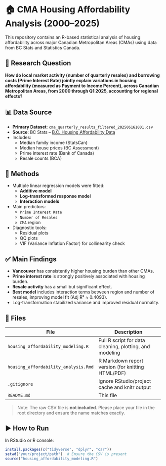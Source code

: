 # 🏠 CMA Housing Affordability Analysis (2000–2025)

This repository contains an R-based statistical analysis of housing affordability across major Canadian Metropolitan Areas (CMAs) using data from BC Stats and Statistics Canada.

## 📌 Research Question

**How do local market activity (number of quarterly resales) and borrowing costs (Prime Interest Rate) jointly explain variations in housing affordability (measured as Payment to Income Percent), across Canadian Metropolitan Areas, from 2000 through Q1 2025, accounting for regional effects?**

## 📊 Data Source

- **Primary Dataset**: `cma_quarterly_results_filtered_202506161001.csv`
- **Source**: BC Stats – [B.C. Housing Affordability Data](https://catalogue.data.gov.bc.ca/dataset/b-c-housing-affordability)
- Includes:
  - Median family income (StatsCan)
  - Median house prices (BC Assessment)
  - Prime interest rate (Bank of Canada)
  - Resale counts (BCA)

## 🧪 Methods

- Multiple linear regression models were fitted:
  - **Additive model**
  - **Log-transformed response model**
  - **Interaction models**
- Main predictors:
  - `Prime Interest Rate`
  - `Number of Resales`
  - `CMA` region
- Diagnostic tools:
  - Residual plots
  - QQ plots
  - VIF (Variance Inflation Factor) for collinearity check

## ✅ Main Findings

- **Vancouver** has consistently higher housing burden than other CMAs.
- **Prime interest rate** is strongly positively associated with housing burden.
- **Resale activity** has a small but significant effect.
- **Best model** includes interaction terms between region and number of resales, improving model fit (Adj R² ≈ 0.4093).
- Log-transformation stabilized variance and improved residual normality.

## 📂 Files

| File | Description |
|------|-------------|
| `housing_affordability_modeling.R` | Full R script for data cleaning, plotting, and modeling |
| `housing_affordability_analysis.Rmd` | R Markdown report version (for knitting HTML/PDF) |
| `.gitignore` | Ignore RStudio/project cache and knitr output |
| `README.md` | This file |

> Note: The raw CSV file is **not included**. Please place your file in the root directory and ensure the name matches exactly.

## ▶️ How to Run

In RStudio or R console:

```r
install.packages(c("tidyverse", "dplyr", "car"))
setwd("your/project/path")  # Ensure the CSV is present
source("housing_affordability_modeling.R")
